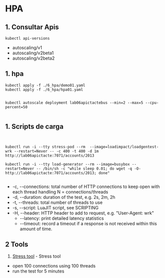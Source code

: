 # HPA

## 1. Consultar Apis

```
kubectl api-versions
```

* autoscaling/v1
* autoscaling/v2beta1
* autoscaling/v2beta2

## 1. hpa

```
kubectl apply -f ./6_hpa/demo01.yaml
kubectl apply -f ./6_hpa/hpa01.yaml


kubectl autoscale deployment lab06apictactebus --min=2 --max=5 --cpu-percent=50


```

## 1. Scripts de carga
```


kubectl run -i --tty stress-pod --rm  --image=loadimpact/loadgentest-wrk --restart=Never -- -c 400 -t 400 -d 1m http://lab06apictacte:7071/accounts/2013

kubectl run -i --tty load-generator --rm --image=busybox --restart=Never -- /bin/sh -c "while sleep 0.01; do wget -q -O- http://lab06apictacte:7071/accounts/2013; done"


```

* -c, --connections: total number of HTTP connections to keep open with each thread handling N = connections/threads
* -d, --duration:    duration of the test, e.g. 2s, 2m, 2h
* -t, --threads:     total number of threads to use
* -s, --script:      LuaJIT script, see SCRIPTING
* -H, --header:      HTTP header to add to request, e.g. "User-Agent: wrk"
    * --latency:     print detailed latency statistics
    * --timeout:     record a timeout if a response is not received within this amount of time.


## 2 Tools

1. [Stress tool](https://github.com/wg/wrk) - Stress tool
* open 100 connections using 100 threads
* run the test for 5 minutes